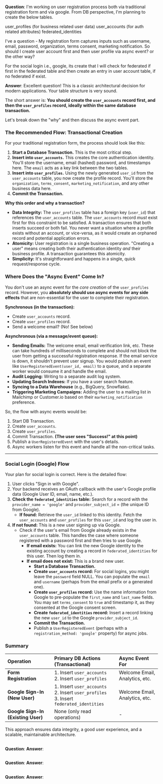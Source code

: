 #

##

**Question**: I'm working on user registration process both via traditional registration form and via google. From DB perspective, I'm planning to create the below tables.

user_profiles (for business related user data)
user_accounts (for auth related attributes)
federated_identities

I've a question - My registration form captures inputs such as username, email, password, organization, terms consent, marketing notification. So should I create user account first and then user profile via async event? or the other way?

For the social login i.e., google, its create that I will check for federated if first in the federated table and then create an entry in user account table, if no federated if exist.

**Answer**: Excellent question! This is a classic architectural decision for modern applications. Your table structure is very sound.

The short answer is: **You should create the `user_accounts` record first, and then the `user_profiles` record, ideally within the same database transaction.**

Let's break down the "why" and then discuss the async event part.

### The Recommended Flow: Transactional Creation

For your traditional registration form, the process should look like this:

1.  ​**Start a Database Transaction.** This is the most critical step.
2.  ​**Insert into `user_accounts`.** This creates the core authentication identity. You'll store the username, email (hashed) password, and timestamps here. The `email` acts as a key link between the two tables.
3.  ​**Insert into `user_profiles`.** Using the newly generated `user_id` from the `user_accounts` table, you now create the profile record. You'll store the `organization`, `terms_consent`, `marketing_notification`, and any other business data here.
4.  ​**Commit the Transaction.**

**Why this order and why a transaction?**

*   **Data Integrity:** The `user_profiles` table has a foreign key (`user_id`) that references the `user_accounts` table. The `user_accounts` record *must* exist first for this constraint to be satisfied. A transaction ensures that both inserts succeed or both fail. You never want a situation where a profile exists without an account, or vice-versa, as it would create an orphaned record and potential application errors.
*   **Atomicity:** User registration is a single business operation. "Creating a user" means creating both their authentication identity *and* their business profile. A transaction guarantees this atomicity.
*   **Simplicity:** It's straightforward and happens in a single, quick request/response cycle.

### Where Does the "Async Event" Come In?

You don't use an async event for the *core creation* of the `user_profiles` record. However, you **absolutely should use async events for any side effects** that are non-essential for the user to complete their registration.

**Synchronous (in the transaction):**
*   Create `user_accounts` record.
*   Create `user_profiles` record.
*   Send a welcome email? (No! See below)

**Asynchronous (via a message/event queue):**
*   **Sending Emails:** The welcome email, email verification link, etc. These can take hundreds of milliseconds to complete and should not block the user from getting a successful registration response. If the email service is down, it shouldn't prevent user signup. You would publish an event like `UserRegisteredEvent(user_id, email)` to a queue, and a separate worker would consume it and handle the email.
*   **Audit Logging:** Writing to a separate audit log system.
*   **Updating Search Indexes:** If you have a user search feature.
*   **Syncing to a Data Warehouse** (e.g., BigQuery, Snowflake).
*   **Triggering Marketing Campaigns:** Adding the user to a mailing list in Mailchimp or Customer.io based on their `marketing_notification` preference.

So, the flow with async events would be:

1.  Start DB Transaction.
2.  Create `user_accounts`.
3.  Create `user_profiles`.
4.  Commit Transaction. **(The user sees "Success!" at this point)**
5.  Publish a `UserRegisteredEvent` with the user's details.
6.  Async workers listen for this event and handle all the non-critical tasks.

---

### Social Login (Google) Flow

Your plan for social login is correct. Here is the detailed flow:

1.  User clicks "Sign in with Google".
2.  Your backend receives an OAuth callback with the user's Google profile data (Google User ID, email, name, etc.).
3.  ​**Check the `federated_identities` table:** Search for a record with the `provider_name = 'google'` and `provider_subject_id` = (the unique ID from Google).
    *   **If found:** Retrieve the `user_id` linked to this identity. Fetch the `user_accounts` and `user_profiles` for this `user_id` and log the user in.
4.  ​**If not found:** This is a new user signing up via Google.
    *   Check if the user's email from Google already exists in the `user_accounts` table. This handles the case where someone registered with a password first and then tries to use Google.
        *   **If email exists:** You can link the new Google identity to the existing account by creating a record in `federated_identities` for this user. Then log them in.
        *   **If email does not exist:** This is a brand new user.
            *   **Start a Database Transaction.**
            *   **Create `user_accounts` record:** For social logins, you might leave the `password` field NULL. You can populate the `email` and `username` (perhaps from the email prefix or a generated one).
            *   **Create `user_profiles` record:** Use the name information from Google to pre-populate the `first_name` and `last_name` fields. You may set `terms_consent` to `true` and timestamp it, as they consented at the Google consent screen.
            *   **Create `federated_identities` record:** Insert a record linking the new `user_id` to the Google `provider_subject_id`.
            *   **Commit the Transaction.**
            *   Publish a `UserRegisteredEvent` (perhaps with a `registration_method: 'google'` property) for async jobs.

### Summary

| Operation | Primary DB Actions (Transactional) | Async Event For |
| :--- | :--- | :--- |
| **Form Registration** | 1. Insert `user_accounts`<br>2. Insert `user_profiles` | Welcome Email, Analytics, etc. |
| **Google Sign-In (New User)** | 1. Insert `user_accounts`<br>2. Insert `user_profiles`<br>3. Insert `federated_identities` | Welcome Email, Analytics, etc. |
| **Google Sign-In (Existing User)** | None (only read operations) | - |

This approach ensures data integrity, a good user experience, and a scalable, maintainable architecture.

##

**Question**:
**Answer**:

##

**Question**:
**Answer**:

##

**Question**:
**Answer**: